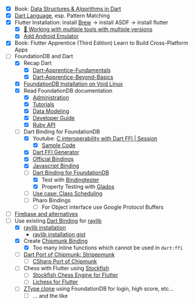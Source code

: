 - [x] Book: [Data Structures & Algorithms in Dart](https://www.kodeco.com/books/data-structures-algorithms-in-dart/v2.0)
- [x] [Dart Language](https://dart.dev/language), esp. Pattern Matching
- [x] Flutter Installation: install [Brew](https://brew.sh/) → install ASDF → install flutter
    - [x] [🌳 Working with multiple tools with multiple versions](https://www.iainsmith.me/blog/future-proof-your-flutter-env#-working-with-multiple-tools-with-multiple-versions)
    - [x] [Add Android Emulator](https://gist.github.com/mkohlhaas/22fdcf05017e0ab834588bf327143673)
- [x] Book: Flutter Apprentice (Third Edition) Learn to Build Cross-Platform Apps
- [ ] FoundationDB and Dart
    - [x] Recap Dart
        - [x] [Dart-Apprentice-Fundamentals](https://github.com/mkohlhaas/Dart-Apprentice-Fundamentals)
        - [x] [Dart-Apprentice-Beyond-Basics](https://github.com/mkohlhaas/Dart-Apprentice-Beyond-Basics)
    - [x] [FoundationDB Installation on Void Linux](https://github.com/mkohlhaas/FoundationDB-Installation)
    - [x] Read FoundationDB documentation
        - [x] [Administration](https://apple.github.io/foundationdb/administration.html)
        - [x] [Tutorials](https://apple.github.io/foundationdb/tutorials.html)
        - [x] [Data Modeling](https://apple.github.io/foundationdb/data-modeling.html)
        - [x] [Developer Guide](https://apple.github.io/foundationdb/developer-guide.html)
        - [x] [Ruby API](https://apple.github.io/foundationdb/api-ruby.html)
    - [ ] Dart Binding for FoundationDB
        - [x] Youtube: [C interoperability with Dart FFI | Session ](https://www.youtube.com/watch?v=2MMK7YoFgaA&pp=ygUIZGFydCBmZmk%3D)
            - [x] [Sample Code](https://github.com/mit-mit/ffi-talk/blob/main/sqlite_example/sqlite/lib/src/database/database.dart)
        - [x] [Dart FFI Generator](https://github.com/dart-lang/ffigen)
        - [x] [Official Bindings](https://github.com/apple/foundationdb/tree/main/bindings)
        - [x] [Javascript Binding](https://github.com/josephg/node-foundationdb)
        - [ ] [Dart Binding for FoundationDB](https://github.com/mkohlhaas/foundationdb)
            - [x] Test with [Bindingtester](https://github.com/apple/foundationdb/tree/main/bindings/bindingtester)
            - [x] Property Testing with [Glados](https://pub.dev/packages/glados)
        - [ ] [Use case: Class Scheduling](https://apple.github.io/foundationdb/class-scheduling.html)
        - [ ] Pharo Bindings
            - [ ] For Object interface use Google Protocol Buffers
- [ ] [Firebase and alternatives](https://docs.flame-engine.org/latest/#multiplayer-netcode)
- [ ] Use existing [Dart Binding](https://pub.dev/packages/raylib) for [raylib](https://www.raylib.com/)
    - [x] [raylib installation](https://gitlab.archlinux.org/archlinux/packaging/packages/raylib/-/blob/main/PKGBUILD)
        - [raylib installation gist](https://gist.github.com/mkohlhaas/2251cb3e32ba0ac08af32e742582ec7a)
    - [x] Create [Chipmunk Binding](https://github.com/slembcke/Chipmunk2D)
        - [x] Too many inline functions which cannot be used in `dart:ffi`
    - [ ] [Dart Port of Chipmunk: Stripepmunk](https://github.com/mkohlhaas/stripemunk)
        - [ ] [CSharp Port of Chipmunk](https://github.com/netonjm/ChipmunkSharp)
    - [ ] Chess with Flutter using [Stockfish](https://stockfishchess.org/)
        - [ ] [Stockfish Chess Engine for Flutter](https://github.com/ArjanAswal/stockfish)
        - [ ] [Lichess for Flutter](https://pub.dev/publishers/lichess.org/packages)
    - [ ] [ZType clone](https://zty.pe/) using FoundationDB for login, high score, etc...
        - [ ] ... and the like
